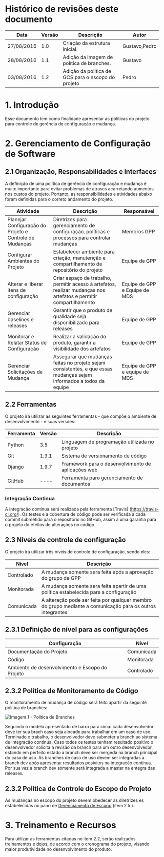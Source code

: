 # Histórico de revisões deste documento

|Data|Versão|Descrição|Autor|
|----|------|---------|-------|
|27/08/2016|1.0|Criação da estrutura inicial.|Gustavo,Pedro|
|28/08/2016|1.1|Adição da imagem de política de branches.|Gustavo|
|03/08/2016|1.2|Adição da politica de GCS para o escopo do projeto|Pedro|

# 1. Introdução

Esse documento tem como finalidade apresentar as políticas do projeto para controle de gerência de configuração e mudança.

# 2. Gerenciamento de Configuração de Software

## 2.1 Organização, Responsabilidades e Interfaces

A definição de uma política de gerência de configuração e mudança é muito importante para evitar problemas de atrasos acarretando aumentos nos custos do projeto. Portanto, as responsibilidades e atividades abaixo foram definidas para o correto andamento do projeto.

|Atividade|Descrição|Responsável|
|---------|---------|-----------|
Planejar Configuração do Projeto e Controle de Mudanças|Diretrizes para gerenciamento de configuração, políticas e processos para controlar mudanças| Membros GPP
Configurar Ambientes do Projeto|Estabelecer ambiente para criação, manutenção e compartilhamento de repositório do projeto|Equipe de GPP
Alterar e liberar itens de configuração| Criar espaço de trabalho, permitir acesso à artefatos, realizar mudanças nos artefatos e permitir compartilhamento|Equipe de GPP e Equipe de MDS
Gerenciar baselines e releases|	Garantir que o produto de qualidade seja disponibilizado para releases| Equipe de GPP
Monitorar e Relatar Status de Configuração |Realizar a validação do produto, garantir a visibilidade dos artefatos|Equipe de GPP
Gerenciar Solicitações de Mudança |Assegurar que mudanças feitas no projeto sejam consistentes, e que essas mudanças sejam informados a todos da equipe| Equipe de GPP e equipe de MDS 

## 2.2 Ferramentas

O projeto irá utilizar as seguintes ferramentas - que compõe o ambiente de desenvolvimento - e suas versões:

|Ferramenta|Versão|Descrição|
|----------|------|---------|
|Python    |3.5   | Linguagem de programação utilizada no projeto |
|Git       |1.9.1 | Sistema de versionamento de código |
|Django    |1.9.7 | Framework para o desenvolvimento de aplicações web |
|GitHub    | ---- | Ferramenta paro gerenciamento de documentos|



### Integração Continua

A integracão continua será realizada pela ferramenta [Travis] (https://travis-ci.org/). Os testes e a cobertura de código pode ser verificada a cada commit submetido para o repositório no GitHub, assim a uma garantia para o projeto do efeitos de alterações no código.

## 2.3 Níveis de controle de configuração 

O projeto irá utilizar três níveis de controle de configuração, sendo eles:

|Nível|Descrição|
|-----|-------|
|Controlado|A mudança somente sera feita após a aprovação do grupo de GPP|
|Monitorada|A mudança somente sera feita apartir de uma política estabelecida para a configuração|
|Comunicada| A alteração pode ser feita por qualquer membro do grupo mediante a comunicação para os outros integrantes|

## 2.3.1 Definição de nível para as configurações

|Configuração|Nível|
|------------|-----|
|Documentação do Projeto|Comunicada|
|Código|Monitorada|
|Ambiente de desenvolvimento e Escopo do Projeto|Controlado|

## 2.3.2 Política de Monitoramento de Código

O monitoramento de mudança de código será feito apartir da seguinte política de branches:

![Imagem 1 - Política de Branches](https://raw.githubusercontent.com/wiki/fga-gpp-mds/2016.2-Time05-SalasFGA/img/politicadebranches.png "Imagem 1 - Política de Branches")

Seguindo o modelo apresentado de baixo para cima: cada desenvolvedor deve ter sua brach caso seja alocado para trabalhar em um caso de uso. Terminado o trabalho, o desenvolvedor deve submeter a branch ao sistema de integracão continúa. Caso todos os testes tenham resultado positivo o desenvolvedor solicita a revisão da branch para um outro desenvolvedor, estando em perfeito estado a branch deve ser mergeda na branch principal do caso de uso. As branches de caso de uso devem ser integradas a branch dev após apresentar resultados posivitos na integracão contínua. Por sua vez a branch dev somente será integrada a master na entegra das releases.

## 2.3.2 Política de Controle do Escopo do Projeto
As mudanças no escopo do projeto devem obedecer as diretrizes es estabelecidas no pano de [Gerenciamento de Escopo](https://github.com/fga-gpp-mds/2016.2-SAS_FGA/wiki/Gerenciamento-de-Escopo) (item 2.5.).

# 3. Treinamento e Recursos
Para utilizar as ferramentas citadas no item 2.2, serão realizados treinamentos e dojos, de acordo com o cronograma do projeto, visando maior produtividade no desenvolvimento do produto.

